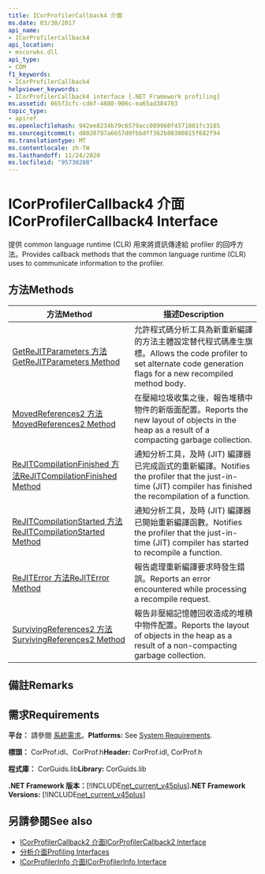 ```yaml
---
title: ICorProfilerCallback4 介面
ms.date: 03/30/2017
api_name:
- ICorProfilerCallback4
api_location:
- mscorwks.dll
api_type:
- COM
f1_keywords:
- ICorProfilerCallback4
helpviewer_keywords:
- ICorProfilerCallback4 interface [.NET Framework profiling]
ms.assetid: 665f3cfc-cd6f-4880-906c-ea65ad384783
topic_type:
- apiref
ms.openlocfilehash: 942ee8234b79c6579acc009960f4571801fc3185
ms.sourcegitcommit: d8020797a6657d0fbbdff362b80300815f682f94
ms.translationtype: MT
ms.contentlocale: zh-TW
ms.lasthandoff: 11/24/2020
ms.locfileid: "95730288"
---
```

# <a name="icorprofilercallback4-interface"></a><span data-ttu-id="68db2-102">ICorProfilerCallback4 介面</span><span class="sxs-lookup"><span data-stu-id="68db2-102">ICorProfilerCallback4 Interface</span></span>

<span data-ttu-id="68db2-103">提供 common language runtime (CLR) 用來將資訊傳達給 profiler 的回呼方法。</span><span class="sxs-lookup"><span data-stu-id="68db2-103">Provides callback methods that the common language runtime (CLR) uses to communicate information to the profiler.</span></span>  
  
## <a name="methods"></a><span data-ttu-id="68db2-104">方法</span><span class="sxs-lookup"><span data-stu-id="68db2-104">Methods</span></span>  
  
|<span data-ttu-id="68db2-105">方法</span><span class="sxs-lookup"><span data-stu-id="68db2-105">Method</span></span>|<span data-ttu-id="68db2-106">描述</span><span class="sxs-lookup"><span data-stu-id="68db2-106">Description</span></span>|  
|------------|-----------------|  
|[<span data-ttu-id="68db2-107">GetReJITParameters 方法</span><span class="sxs-lookup"><span data-stu-id="68db2-107">GetReJITParameters Method</span></span>](icorprofilercallback4-getrejitparameters-method.md)|<span data-ttu-id="68db2-108">允許程式碼分析工具為新重新編譯的方法主體設定替代程式碼產生旗標。</span><span class="sxs-lookup"><span data-stu-id="68db2-108">Allows the code profiler to set alternate code generation flags for a new recompiled method body.</span></span>|  
|[<span data-ttu-id="68db2-109">MovedReferences2 方法</span><span class="sxs-lookup"><span data-stu-id="68db2-109">MovedReferences2 Method</span></span>](icorprofilercallback4-movedreferences2-method.md)|<span data-ttu-id="68db2-110">在壓縮垃圾收集之後，報告堆積中物件的新版面配置。</span><span class="sxs-lookup"><span data-stu-id="68db2-110">Reports the new layout of objects in the heap as a result of a compacting garbage collection.</span></span>|  
|[<span data-ttu-id="68db2-111">ReJITCompilationFinished 方法</span><span class="sxs-lookup"><span data-stu-id="68db2-111">ReJITCompilationFinished Method</span></span>](icorprofilercallback4-rejitcompilationfinished-method.md)|<span data-ttu-id="68db2-112">通知分析工具，及時 (JIT) 編譯器已完成函式的重新編譯。</span><span class="sxs-lookup"><span data-stu-id="68db2-112">Notifies the profiler that the just-in-time (JIT) compiler has finished the recompilation of a function.</span></span>|  
|[<span data-ttu-id="68db2-113">ReJITCompilationStarted 方法</span><span class="sxs-lookup"><span data-stu-id="68db2-113">ReJITCompilationStarted Method</span></span>](icorprofilercallback4-rejitcompilationstarted-method.md)|<span data-ttu-id="68db2-114">通知分析工具，及時 (JIT) 編譯器已開始重新編譯函數。</span><span class="sxs-lookup"><span data-stu-id="68db2-114">Notifies the profiler that the just-in-time (JIT) compiler has started to recompile a function.</span></span>|  
|[<span data-ttu-id="68db2-115">ReJITError 方法</span><span class="sxs-lookup"><span data-stu-id="68db2-115">ReJITError Method</span></span>](icorprofilercallback4-rejiterror-method.md)|<span data-ttu-id="68db2-116">報告處理重新編譯要求時發生錯誤。</span><span class="sxs-lookup"><span data-stu-id="68db2-116">Reports an error encountered while processing a recompile request.</span></span>|  
|[<span data-ttu-id="68db2-117">SurvivingReferences2 方法</span><span class="sxs-lookup"><span data-stu-id="68db2-117">SurvivingReferences2 Method</span></span>](icorprofilercallback4-survivingreferences2-method.md)|<span data-ttu-id="68db2-118">報告非壓縮記憶體回收造成的堆積中物件配置。</span><span class="sxs-lookup"><span data-stu-id="68db2-118">Reports the layout of objects in the heap as a result of a non-compacting garbage collection.</span></span>|  
  
## <a name="remarks"></a><span data-ttu-id="68db2-119">備註</span><span class="sxs-lookup"><span data-stu-id="68db2-119">Remarks</span></span>  
  
## <a name="requirements"></a><span data-ttu-id="68db2-120">需求</span><span class="sxs-lookup"><span data-stu-id="68db2-120">Requirements</span></span>  

 <span data-ttu-id="68db2-121">**平台：** 請參閱 [系統需求](../../get-started/system-requirements.md)。</span><span class="sxs-lookup"><span data-stu-id="68db2-121">**Platforms:** See [System Requirements](../../get-started/system-requirements.md).</span></span>  
  
 <span data-ttu-id="68db2-122">**標頭：** CorProf.idl、CorProf.h</span><span class="sxs-lookup"><span data-stu-id="68db2-122">**Header:** CorProf.idl, CorProf.h</span></span>  
  
 <span data-ttu-id="68db2-123">**程式庫：** CorGuids.lib</span><span class="sxs-lookup"><span data-stu-id="68db2-123">**Library:** CorGuids.lib</span></span>  
  
 <span data-ttu-id="68db2-124">**.NET Framework 版本：**[!INCLUDE[net_current_v45plus](../../../../includes/net-current-v45plus-md.md)]</span><span class="sxs-lookup"><span data-stu-id="68db2-124">**.NET Framework Versions:** [!INCLUDE[net_current_v45plus](../../../../includes/net-current-v45plus-md.md)]</span></span>  
  
## <a name="see-also"></a><span data-ttu-id="68db2-125">另請參閱</span><span class="sxs-lookup"><span data-stu-id="68db2-125">See also</span></span>

- [<span data-ttu-id="68db2-126">ICorProfilerCallback2 介面</span><span class="sxs-lookup"><span data-stu-id="68db2-126">ICorProfilerCallback2 Interface</span></span>](icorprofilercallback2-interface.md)
- [<span data-ttu-id="68db2-127">分析介面</span><span class="sxs-lookup"><span data-stu-id="68db2-127">Profiling Interfaces</span></span>](profiling-interfaces.md)
- [<span data-ttu-id="68db2-128">ICorProfilerInfo 介面</span><span class="sxs-lookup"><span data-stu-id="68db2-128">ICorProfilerInfo Interface</span></span>](icorprofilerinfo-interface.md)
